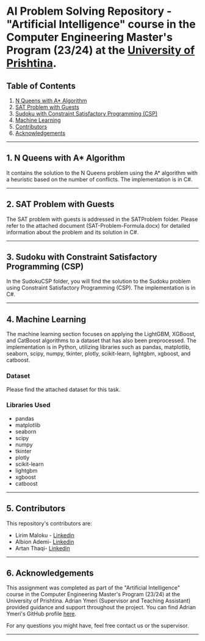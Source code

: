 # AI Problem Solving Repository - "Artificial Intelligence" course in the Computer Engineering Master's Program (23/24) at the [University of Prishtina](https://fiek.uni-pr.edu).

## Table of Contents
1. [N Queens with A* Algorithm](#n-queens)
2. [SAT Problem with Guests](#sat-problem)
3. [Sudoku with Constraint Satisfactory Programming (CSP)](#sudoku)
4. [Machine Learning](#machine-learning)
5. [Contributors](#contributors)
6. [Acknowledgements](#acknowledgements)

---

## 1. N Queens with A* Algorithm <a name="n-queens"></a>

It contains the solution to the N Queens problem using the A* algorithm with a heuristic based on the number of conflicts. The implementation is in C#.

---

## 2. SAT Problem with Guests <a name="sat-problem"></a>

The SAT problem with guests is addressed in the SATProblem folder. Please refer to the attached document (SAT-Problem-Formula.docx) for detailed information about the problem and its solution in C#.

---

## 3. Sudoku with Constraint Satisfactory Programming (CSP) <a name="sudoku"></a>

In the SudokuCSP folder, you will find the solution to the Sudoku problem using Constraint Satisfactory Programming (CSP). The implementation is in C#.

---

## 4. Machine Learning <a name="machine-learning"></a>

The machine learning section focuses on applying the LightGBM, XGBoost, and CatBoost algorithms to a dataset that has also been preprocessed. The implementation is in Python, utilizing libraries such as pandas, matplotlib, seaborn, scipy, numpy, tkinter, plotly, scikit-learn, lightgbm, xgboost, and catboost.

### Dataset
Please find the attached dataset for this task.

### Libraries Used
- pandas
- matplotlib
- seaborn
- scipy
- numpy
- tkinter
- plotly
- scikit-learn
- lightgbm
- xgboost
- catboost

---

## 5. Contributors <a name="contributors"></a>

This repository's contributors are:
- Lirim Maloku - [Linkedin](https://github.com/lirimm)
- Albion Ademi- [Linkedin](https://github.com/albiongit)
- Artan Thaqi- [Linkedin](https://github.com/artanthaqi)

---

## 6. Acknowledgements <a name="acknowledgements"></a>

This assignment was completed as part of the "Artificial Intelligence" course in the Computer Engineering Master's Program (23/24) at the University of Prishtina. Adrian Ymeri (Supervisor and Teaching Assistant) provided guidance and support throughout the project. You can find Adrian Ymeri's GitHub profile [here](https://github.com/adrianymeri).

For any questions you might have, feel free contact us or the supervisor.

---
